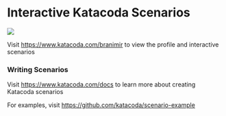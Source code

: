 # Interactive Katacoda Scenarios

[![](http://shields.katacoda.com/katacoda/branimir/count.svg)](https://www.katacoda.com/branimir "Get your profile on Katacoda.com")

Visit https://www.katacoda.com/branimir to view the profile and interactive scenarios

### Writing Scenarios
Visit https://www.katacoda.com/docs to learn more about creating Katacoda scenarios

For examples, visit https://github.com/katacoda/scenario-example
